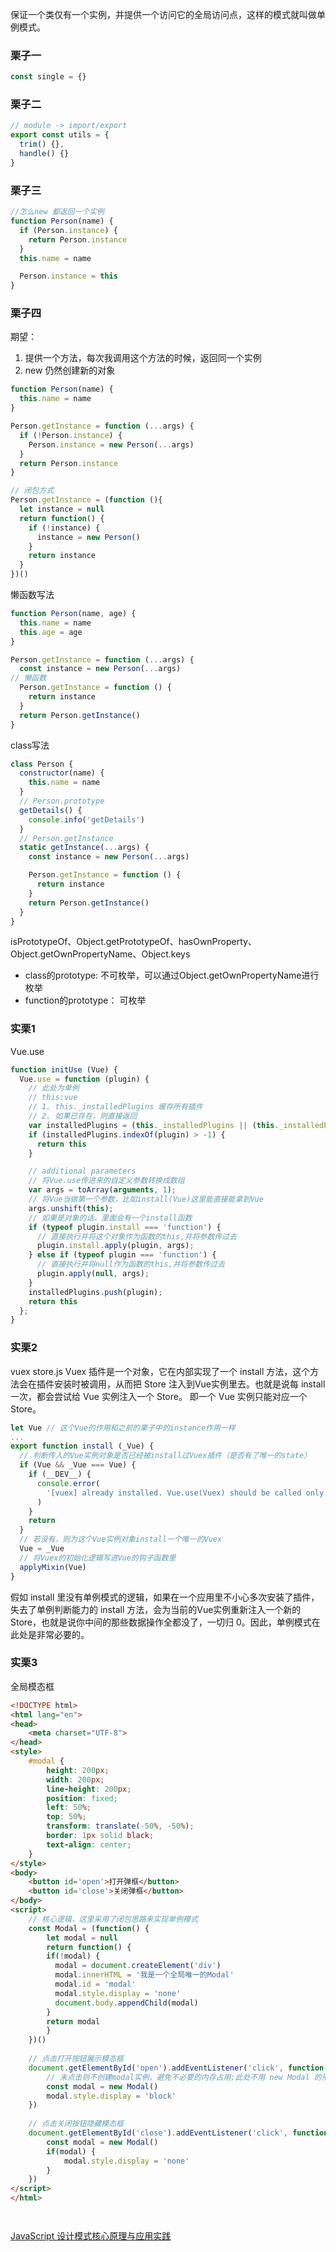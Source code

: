 保证一个类仅有一个实例，并提供一个访问它的全局访问点，这样的模式就叫做单例模式。

### 栗子一
```js
const single = {}
```

### 栗子二
```js
// module -> import/export
export const utils = {
  trim() {},
  handle() {}
}
```

### 栗子三
```js
//怎么new 都返回一个实例
function Person(name) {
  if (Person.instance) {
    return Person.instance
  }
  this.name = name

  Person.instance = this
}
```

### 栗子四
期望：
1. 提供一个方法，每次我调用这个方法的时候，返回同一个实例
2. new 仍然创建新的对象
```js
function Person(name) {
  this.name = name
}

Person.getInstance = function (...args) {
  if (!Person.instance) {
    Person.instance = new Person(...args)
  }
  return Person.instance
}

// 闭包方式
Person.getInstance = (function (){
  let instance = null
  return function() {
    if (!instance) {
      instance = new Person()
    }
    return instance
  }
})()
```
懒函数写法
```js
function Person(name, age) {
  this.name = name
  this.age = age
}

Person.getInstance = function (...args) {
  const instance = new Person(...args)
// 懒函数
  Person.getInstance = function () {
    return instance
  }
  return Person.getInstance()
}
```
class写法
```js
class Person {
  constructor(name) {
    this.name = name
  }
  // Person.prototype
  getDetails() {
    console.info('getDetails')
  }
  // Person.getInstance
  static getInstance(...args) {
    const instance = new Person(...args)

    Person.getInstance = function () {
      return instance
    }
    return Person.getInstance()
  }
}
```
isPrototypeOf、Object.getPrototypeOf、hasOwnProperty、Object.getOwnPropertyName、Object.keys
- class的prototype: 不可枚举，可以通过Object.getOwnPropertyName进行枚举
- function的prototype： 可枚举

### 实栗1
Vue.use
```js
function initUse (Vue) {
  Vue.use = function (plugin) {
    // 此处为单例
    // this:vue 
    // 1. this._installedPlugins 缓存所有插件
    // 2. 如果已存在，则直接返回
    var installedPlugins = (this._installedPlugins || (this._installedPlugins = []));
    if (installedPlugins.indexOf(plugin) > -1) {
      return this
    }

    // additional parameters
    // 将Vue.use传进来的自定义参数转换成数组
    var args = toArray(arguments, 1);
    // 将Vue当做第一个参数，比如install(Vue)这里能直接能拿到Vue
    args.unshift(this);
    // 如果是对象的话，里面会有一个install函数
    if (typeof plugin.install === 'function') {
      // 直接执行并将这个对象作为函数的this,并将参数传过去
      plugin.install.apply(plugin, args);
    } else if (typeof plugin === 'function') {
      // 直接执行并将null作为函数的this,并将参数传过去
      plugin.apply(null, args);
    }
    installedPlugins.push(plugin);
    return this
  };
}
```

### 实栗2
vuex store.js
Vuex 插件是一个对象，它在内部实现了一个 install 方法，这个方法会在插件安装时被调用，从而把 Store 注入到Vue实例里去。也就是说每 install 一次，都会尝试给 Vue 实例注入一个 Store。
即一个 Vue 实例只能对应一个 Store。
```js
let Vue // 这个Vue的作用和之前的栗子中的instance作用一样
...
export function install (_Vue) {
  // 判断传入的Vue实例对象是否已经被install过Vuex插件（是否有了唯一的state）
  if (Vue && _Vue === Vue) {
    if (__DEV__) {
      console.error(
        '[vuex] already installed. Vue.use(Vuex) should be called only once.'
      )
    }
    return
  }
  // 若没有，则为这个Vue实例对象install一个唯一的Vuex
  Vue = _Vue
  // 将Vuex的初始化逻辑写进Vue的钩子函数里
  applyMixin(Vue)
}
```
假如 install 里没有单例模式的逻辑，如果在一个应用里不小心多次安装了插件，失去了单例判断能力的 install 方法，会为当前的Vue实例重新注入一个新的 Store，也就是说你中间的那些数据操作全都没了，一切归 0。因此，单例模式在此处是非常必要的。

### 实栗3
全局模态框
```html
<!DOCTYPE html>
<html lang="en">
<head>
    <meta charset="UTF-8">
</head>
<style>
    #modal {
        height: 200px;
        width: 200px;
        line-height: 200px;
        position: fixed;
        left: 50%;
        top: 50%;
        transform: translate(-50%, -50%);
        border: 1px solid black;
        text-align: center;
    }
</style>
<body>
	<button id='open'>打开弹框</button>
	<button id='close'>关闭弹框</button>
</body>
<script>
    // 核心逻辑，这里采用了闭包思路来实现单例模式
    const Modal = (function() {
    	let modal = null
    	return function() {
        if(!modal) {
          modal = document.createElement('div')
          modal.innerHTML = '我是一个全局唯一的Modal'
          modal.id = 'modal'
          modal.style.display = 'none'
          document.body.appendChild(modal)
        }
        return modal
    	}
    })()
    
    // 点击打开按钮展示模态框
    document.getElementById('open').addEventListener('click', function() {
        // 未点击则不创建modal实例，避免不必要的内存占用;此处不用 new Modal 的形式调用也可以，和 Storage 同理
    	const modal = new Modal()
    	modal.style.display = 'block'
    })
    
    // 点击关闭按钮隐藏模态框
    document.getElementById('close').addEventListener('click', function() {
    	const modal = new Modal()
    	if(modal) {
    	    modal.style.display = 'none'
    	}
    })
</script>
</html>




```
[JavaScript 设计模式核⼼原理与应⽤实践](https://juejin.cn/book/6844733790204461070/section/6844733790267375624)
